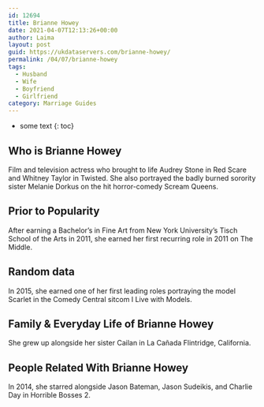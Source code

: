 ```yaml
---
id: 12694
title: Brianne Howey
date: 2021-04-07T12:13:26+00:00
author: Laima
layout: post
guid: https://ukdataservers.com/brianne-howey/
permalink: /04/07/brianne-howey
tags:
  - Husband
  - Wife
  - Boyfriend
  - Girlfriend
category: Marriage Guides
---
```


* some text
{: toc}


## Who is Brianne Howey
                  
                  
                  
Film and television actress who brought to life Audrey Stone in Red Scare and Whitney Taylor in Twisted. She also portrayed the badly burned sorority sister Melanie Dorkus on the hit horror-comedy Scream Queens.
                  
              
            
              
            
                
                
                
## Prior to Popularity
                  
                  
                  
After earning a Bachelor&#8217;s in Fine Art from New York University&#8217;s Tisch School of the Arts in 2011, she earned her first recurring role in 2011 on The Middle.
                  
              
            
              
            
                
                
                
## Random data
                  
                  
                  
In 2015, she earned one of her first leading roles portraying the model Scarlet in the Comedy Central sitcom I Live with Models.
                  
              
            
              
            
                
                
                
## Family & Everyday Life of Brianne Howey
                  
                  
                  
She grew up alongside her sister Cailan in La Cañada Flintridge, California.
                  
              
            
              
            
                
                
                
## People Related With Brianne Howey
                  
                  
                  
In 2014, she starred alongside Jason Bateman, Jason Sudeikis, and Charlie Day in Horrible Bosses 2.
                  
              
            
              
            
                
              
            
              
              
            
            
              
            
          
          
          
